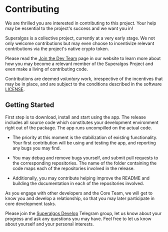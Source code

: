# Contributing

We are thrilled you are interested in contributing to this project. Your help may be essential to the project's success and we want you in! 

Superalgos is a collective project, currently at a very early stage. We not only welcome contributions but may even choose to incentivize relevant contributions via the project's native crypto token.

Please read the [Join the Dev Team]( https://superalgos.org/developers-join-dev-team.shtml) page in our website to learn more about how you may become a relevant member of the Superalgos Project and even make a living of contributing code.

Contributions are deemed _voluntary work_, irrespective of the incentives that may be in place, and are subject to the conditions described in the software [LICENSE](https://github.com/Superalgos/DesktopApp/blob/master/LICENSE).

## Getting Started

First step is to download, install and start using the app. The release includes all source code which constitutes your development environment right out of the package. The app runs uncompilled on the actual code.

* The priority at this moment is the stabilization of existing functionality. Your first contribution will be using and testing the app, and reporting any bugs you may find.

* You may debug and remove bugs yourself, and submit pull requests to the corresponding repositories. The name of the folder containing the code maps each of the repositories involved in the release.

* Additionally, you may contribute helping improve the README and building the documentation in each of the repositories involved.

As you engage with other developers and the Core Team, we will get to know you and develop a relationship, so that you may later participate in core development tasks.

Please join the [Superalgos Develop](https://t.me/superalgosdevelop) Telegram group, let us know about your progress and ask any questions you may have. Feel free to let us know about yourself and your personal interests.
